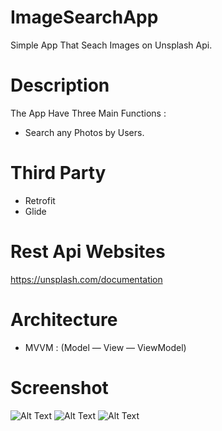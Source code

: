 # ImageSearchApp
Simple App That Seach Images on Unsplash Api.

# Description 
The App Have Three Main Functions :
- Search any Photos by Users.


# Third Party 
- Retrofit
- Glide

# Rest Api Websites
https://unsplash.com/documentation

# Architecture
- MVVM : (Model — View — ViewModel)

# Screenshot 
![Alt Text]()
![Alt Text]()
![Alt Text]()

